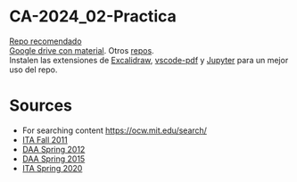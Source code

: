 # CA-2024_02-Practica

[Repo recomendado](https://github.com/aleiva17/Algorithmic-Complexity-2023-02/tree/master)  
[Google drive con material](https://drive.google.com/drive/u/2/folders/1u6fC4E1rJDzLPK8ro2129MkdPxTqTX3_). Otros [repos](https://drive.google.com/drive/u/2/folders/1ECKo5-Dl9BLhiqbHdF2EBHTYEP-p8FcG).  
Instalen las extensiones de [Excalidraw](https://marketplace.visualstudio.com/items?itemName=pomdtr.excalidraw-editor), [vscode-pdf](https://marketplace.visualstudio.com/items?itemName=tomoki1207.pdf) y [Jupyter](https://marketplace.visualstudio.com/items?itemName=ms-toolsai.jupyter) para un mejor uso del repo.
  
# Sources

 - For searching content https://ocw.mit.edu/search/
 - [ITA Fall 2011](https://ocw.mit.edu/courses/6-006-introduction-to-algorithms-fall-2011/video_galleries/lecture-videos/)
 - [DAA Spring 2012](https://ocw.mit.edu/courses/6-046j-design-and-analysis-of-algorithms-spring-2012/)
 - [DAA Spring 2015](https://ocw.mit.edu/courses/6-046j-design-and-analysis-of-algorithms-spring-2015/)
 - [ITA Spring 2020](https://ocw.mit.edu/courses/6-006-introduction-to-algorithms-spring-2020/video_galleries/lecture-videos/)

